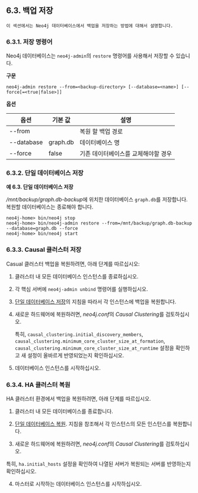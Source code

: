 
## 6.3. 백업 저장

```
이 섹션에서는 Neo4j 데이터베이스에서 백업을 저장하는 방법에 대해서 설명합니다. 
```

### 6.3.1. 저장 명령어 

Neo4j 데이터베이스는 ```neo4j-admin```의 ```restore``` 명령어를 사용해서 저장할 수 있습니다. 

**구문**

```neo4j-admin restore --from=<backup-directory> [--database=<name>] [--force[=<true|false>]]```

**옵션**

| 옵션       | 기본 값  | 설명                                |
| ---------- | -------- | ----------------------------------- |
| --from     |          | 복원 할 백업 경로                   |
| --database | graph.db | 데이터베이스 명                     |
| --force    | false    | 기존 데이터베이스를 교체해야할 경우 |


### 6.3.2. 단일 데이터베이스 저장 

**예 6.3. 단일 데이터베이스 저장**

*/mnt/backup/graph.db-backup*에 위치한 데이터베이스 `graph.db`를 저장합니다. 복원할 데이터베이스는 종료해야 합니다. 

```
neo4j-home> bin/neo4j stop
neo4j-home> bin/neo4j-admin restore --from=/mnt/backup/graph.db-backup --database=graph.db --force
neo4j-home> bin/neo4j start
```

### 6.3.3. Causal 클러스터 저장 

Casual 클러스터 백업을 복원하려면, 아래 단계를 따르십시오:

1. 클러스터 내 모든 데이터베이스 인스턴스를 종료하십시오. 

2. 각 핵심 서버에 ```neo4j-admin unbind``` 명령어를 실행하십시오. 

3. [단일 데이터베이스 저장](/backup/restore-backup.md)의 지침을 따라서 각 인스턴스에 백업을 복원합니다.

4. 새로운 하드웨어에 복원하려면, *neo4j.conf*의 *Causal Clustering*를 검토하십시오. 

   특히, `causal_clustering.initial_discovery_members`, `causal_clustering.minimum_core_cluster_size_at_formation`, `causal_clustering.minimum_core_cluster_size_at_runtime` 
   설정을 확인하고 새 설정이 올바르게 반영되었는지 확인하십시오.

5. 데이터베이스 인스턴스를 시작하십시오. 

### 6.3.4. HA 클러스터 복원 

HA 클러스터 환경에서 백업을 복원하려면, 아래 단계를 따르십시오. 

1. 클러스터 내 모든 데이터베이스를 종료합니다. 

2. [단일 데이터베이스 복원](/backup/restore-backup.md). 지침을 참조해서 각 인스턴스의 모든 인스턴스를 복원합니다.  

3. 새로운 하드웨어에 복원하려면, *neo4j.conf*의 *Causal Clustering*를 검토하십시오. 

특히, ```ha.initial_hosts``` 설정을 확인하여 나열된 서버가 복원되는 서버를 반영하는지 확인하십시오.

4. 마스터로 시작하는 데이터베이스 인스턴스를 시작하십시오.
